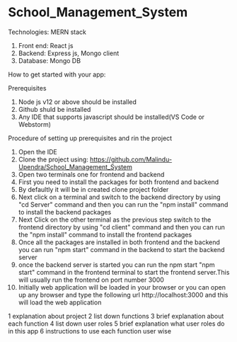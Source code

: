# School_Management_System

Technologies: MERN stack
1. Front end: React js
2. Backend: Express js, Mongo client
3. Database: Mongo DB

How to get started with your app:

Prerequisites
1. Node js v12 or above should be installed
2. Github shuld be installed
3. Any IDE that supports javascript should be installed(VS Code or Webstorm)

Procedure of setting up prerequisites and rin the project
1. Open the IDE
2. Clone the project using: https://github.com/Malindu-Upendra/School_Management_System
3. Open two terminals one for frontend and backend
4. First you need to install the packages for both frontend and backend
5. By defaultly it will be in created clone project folder
6. Next click on a terminal and switch to the backend directory by using "cd Server" command and then you can run the "npm install" command to install the backend packages
7. Next Click on the other terminal as the previous step switch to the frontend directory by using "cd client" command and then you can run the "npm install" command to install the frontend packages
8. Once all the packages are installed in both frontend and the backend you can run "npm start" command in the backend to start the backend server
9. once the backend server is started you can run the npm start "npm start" command in the frontend terminal to start the frontend server.This will usually run the frontend on port number 3000
10. Initially web application will be loaded in your browser or you can open up any browser and type the following url http://localhost:3000 and this will load the web application


1 explanation about project
2 list down functions
3 brief explanation about each function
4 list down user roles
5 brief explanation what user roles do in this app
6 instructions to use each function user wise
